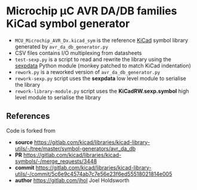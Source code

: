 # Microchip μC AVR DA/DB families KiCad symbol generator

* `MCU_Microchip_AVR_Dx.kicad_sym` is the reference [KiCad](https://www.kicad.org) symbol library generated by `avr_da_db_generator.py`
* CSV files contains I/O multiplexing from datasheets
* `test-sexp.py` is a script to read and rewrite the library using the [sexpdata](https://github.com/jd-boyd/sexpdata) Python module (monkey patched to match KiCad indentation)
* `rework.py` is a reworked version of `avr_da_db_generator.py`
* `rework-sexp.py` script uses the **sexpdata** low level module to serialise the library
* `rework-library-module.py` script uses the **KiCadRW.sexp.symbol** high level module to serialise the library

## References

Code is forked from
* **source** https://gitlab.com/kicad/libraries/kicad-library-utils/-/tree/master/symbol-generators/avr_da_db
* **PR**     https://gitlab.com/kicad/libraries/kicad-symbols/-/merge_requests/3448
* **commit** https://gitlab.com/kicad/libraries/kicad-library-utils/-/commit/5c6e9c4574ab7c7e56e23f6ed55518021814e005
* **author** https://gitlab.com/jhol Joel Holdsworth
